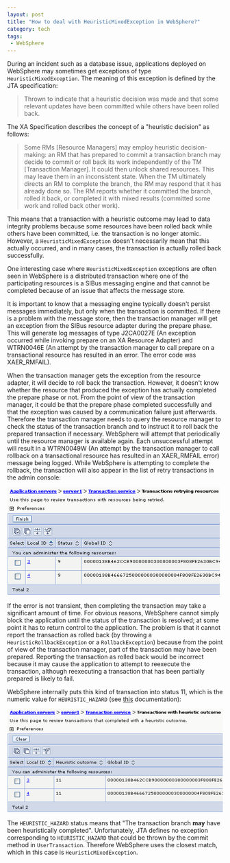 ```yaml
---
layout: post
title: "How to deal with HeuristicMixedException in WebSphere?"
category: tech
tags:
 - WebSphere
---
```


During an incident such as a database issue, applications deployed on WebSphere may sometimes get
exceptions of type `HeuristicMixedException`. The meaning of this exception is defined by the JTA
specification:

> Thrown to indicate that a heuristic decision was made and that some relevant updates have been
committed while others have been rolled back.

The XA Specification describes the concept of a "heuristic decision" as follows:

> Some RMs [Resource Managers] may employ heuristic decision-making: an RM that has prepared to
commit a transaction branch may decide to commit or roll back its work independently of the TM
[Transaction Manager]. It could then unlock shared resources. This may leave them in an
inconsistent state. When the TM ultimately directs an RM to complete the branch, the RM may respond
that it has already done so. The RM reports whether it committed the branch, rolled it back, or
completed it with mixed results (committed some work and rolled back other work).

This means that a transaction with a heuristic outcome may lead to data integrity problems because
some resources have been rolled back while others have been committed, i.e. the transaction is no
longer atomic. However, a `HeuristicMixedException` doesn't necessarily mean that this actually
occurred, and in many cases, the transaction is actually rolled back successfully.

One interesting case where `HeuristicMixedException` exceptions are often seen in WebSphere is a
distributed transaction where one of the participating resources is a SIBus messaging engine and
that cannot be completed because of an issue that affects the message store.

It is important to know that a messaging engine typically doesn't persist messages immediately, but
only when the transaction is committed. If there is a problem with the message store, then the
transaction manager will get an exception from the SIBus resource adapter during the prepare phase.
This will generate log messages of type J2CA0027E (An exception occurred while invoking prepare on
an XA Resource Adapter) and WTRN0046E (An attempt by the transaction manager to call prepare on a
transactional resource has resulted in an error. The error code was XAER_RMFAIL).

When the transaction manager gets the exception from the resource adapter, it will decide to roll back
the transaction. However, it doesn't know whether the resource that produced the exception has
actually completed the prepare phase or not. From the point of view of the transaction manager, it
could be that the prepare phase completed successfully and that the exception was caused by a
communication failure just afterwards. Therefore the transaction manager needs to query the resource
manager to check the status of the transaction branch and to instruct it to roll back the prepared
transaction if necessary. WebSphere will attempt that periodically until the resource manager is
available again. Each unsuccessful attempt will result in a WTRN0049W (An attempt by the transaction
manager to call rollback on a transactional resource has resulted in an XAER_RMFAIL error) message
being logged. While WebSphere is attempting to complete the rollback, the transaction will also appear
in the list of retry transactions in the admin console:

![Retry transactions in the admin console](/assets/2012-07-24-websphere-heuristicmixedexception/retry-transactions.gif)

If the error is not transient, then completing the transaction may take a significant amount of time.
For obvious reasons, WebSphere cannot simply block the application until the status of the transaction
is resolved; at some point it has to return control to the application. The problem is that it cannot
report the transaction as rolled back (by throwing a `HeuristicRollbackException` or a
`RollbackException`) because from the point of view of the transaction manager, part of the
transaction may have been prepared. Reporting the transaction as rolled back would be incorrect
because it may cause the application to attempt to reexecute the transaction, although reexecuting
a transaction that has been partially prepared is likely to fail.

WebSphere internally puts this kind of transaction into status 11, which is the numeric value for
`HEURISTIC_HAZARD` (see [this](http://pic.dhe.ibm.com/infocenter/wasinfo/v7r0/topic/%20com.ibm.websphere.nd.doc/info/ae/ae/tjta_manage_scripts.html)
 documentation):
 
![Heuristic transactions in the admin console](/assets/2012-07-24-websphere-heuristicmixedexception/heuristic-transactions.gif)
 
The `HEURISTIC_HAZARD` status means that "The transaction branch **may** have been heuristically
completed". Unfortunately, JTA defines no exception corresponding to `HEURISTIC_HAZARD` that could
be thrown by the commit method in `UserTransaction`. Therefore WebSphere uses the closest match,
which in this case is `HeuristicMixedException`.
